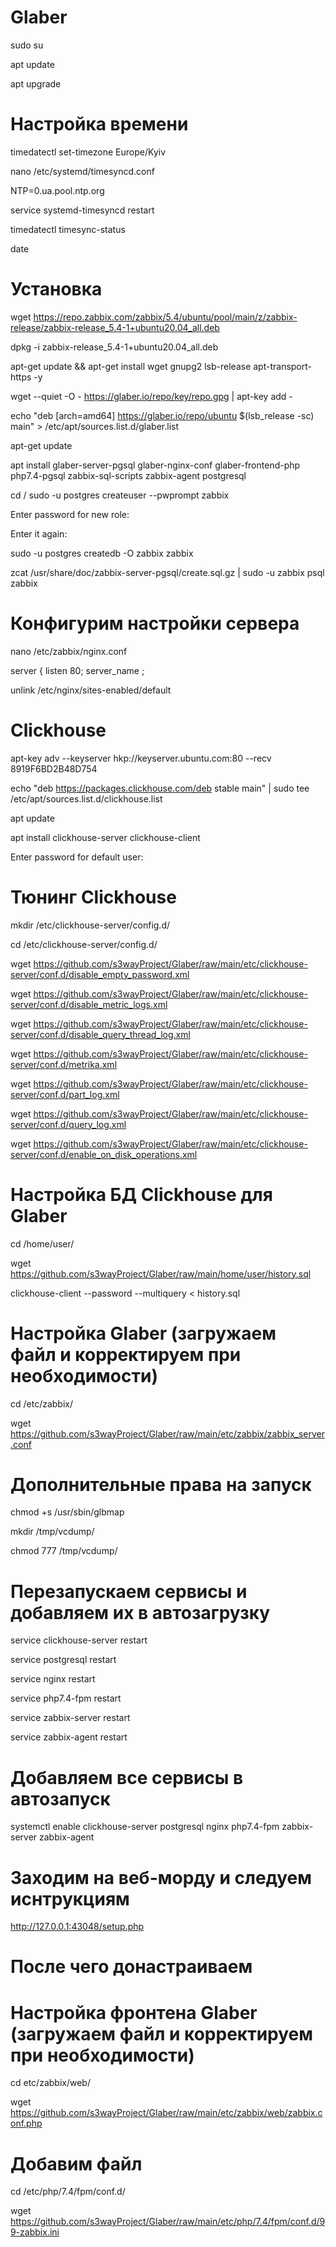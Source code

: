 # Glaber
sudo su

apt update

apt upgrade

# Настройка времени
timedatectl set-timezone Europe/Kyiv

nano /etc/systemd/timesyncd.conf

NTP=0.ua.pool.ntp.org

service systemd-timesyncd restart

timedatectl timesync-status

date

# Установка
wget https://repo.zabbix.com/zabbix/5.4/ubuntu/pool/main/z/zabbix-release/zabbix-release_5.4-1+ubuntu20.04_all.deb

dpkg -i zabbix-release_5.4-1+ubuntu20.04_all.deb

apt-get update && apt-get install wget gnupg2 lsb-release apt-transport-https -y 

wget --quiet -O - https://glaber.io/repo/key/repo.gpg | apt-key add -

echo "deb [arch=amd64] https://glaber.io/repo/ubuntu $(lsb_release -sc) main" > /etc/apt/sources.list.d/glaber.list

apt-get update

apt install glaber-server-pgsql glaber-nginx-conf glaber-frontend-php php7.4-pgsql zabbix-sql-scripts zabbix-agent postgresql

cd /
sudo -u postgres createuser --pwprompt zabbix

Enter password for new role: <password>

Enter it again: <password>

sudo -u postgres createdb -O zabbix zabbix

zcat /usr/share/doc/zabbix-server-pgsql/create.sql.gz | sudo -u zabbix psql zabbix

# Конфигурим настройки сервера
nano /etc/zabbix/nginx.conf

server {
        listen          80;
        server_name     <server IP-address>;

unlink /etc/nginx/sites-enabled/default

# Clickhouse
apt-key adv --keyserver hkp://keyserver.ubuntu.com:80 --recv 8919F6BD2B48D754

echo "deb https://packages.clickhouse.com/deb stable main" | sudo tee \
    /etc/apt/sources.list.d/clickhouse.list

apt update

apt install clickhouse-server clickhouse-client

Enter password for default user:<password>

# Тюнинг Clickhouse
mkdir /etc/clickhouse-server/config.d/

cd /etc/clickhouse-server/config.d/

wget https://github.com/s3wayProject/Glaber/raw/main/etc/clickhouse-server/conf.d/disable_empty_password.xml

wget https://github.com/s3wayProject/Glaber/raw/main/etc/clickhouse-server/conf.d/disable_metric_logs.xml

wget https://github.com/s3wayProject/Glaber/raw/main/etc/clickhouse-server/conf.d/disable_query_thread_log.xml

wget https://github.com/s3wayProject/Glaber/raw/main/etc/clickhouse-server/conf.d/metrika.xml

wget https://github.com/s3wayProject/Glaber/raw/main/etc/clickhouse-server/conf.d/part_log.xml

wget https://github.com/s3wayProject/Glaber/raw/main/etc/clickhouse-server/conf.d/query_log.xml

wget https://github.com/s3wayProject/Glaber/raw/main/etc/clickhouse-server/conf.d/enable_on_disk_operations.xml



# Настройка БД Clickhouse для Glaber
cd /home/user/ 

wget https://github.com/s3wayProject/Glaber/raw/main/home/user/history.sql

clickhouse-client --password --multiquery < history.sql

# Настройка Glaber (загружаем файл и корректируем при необходимости)
cd /etc/zabbix/
                                                       
wget https://github.com/s3wayProject/Glaber/raw/main/etc/zabbix/zabbix_server.conf

# Дополнительные права на запуск
chmod +s /usr/sbin/glbmap

mkdir /tmp/vcdump/

chmod 777 /tmp/vcdump/

# Перезапускаем сервисы и добавляем их в автозагрузку
service clickhouse-server restart

service postgresql restart

service nginx restart

service php7.4-fpm restart

service zabbix-server restart

service zabbix-agent restart

# Добавляем все сервисы в автозапуск
systemctl enable clickhouse-server postgresql nginx php7.4-fpm zabbix-server zabbix-agent

# Заходим на веб-морду и следуем иснтрукциям
http://127.0.0.1:43048/setup.php

# После чего донастраиваем
# Настройка фронтена Glaber (загружаем файл и корректируем при необходимости)
cd etc/zabbix/web/

wget https://github.com/s3wayProject/Glaber/raw/main/etc/zabbix/web/zabbix.conf.php

# Добавим файл
cd /etc/php/7.4/fpm/conf.d/

wget https://github.com/s3wayProject/Glaber/raw/main/etc/php/7.4/fpm/conf.d/99-zabbix.ini
